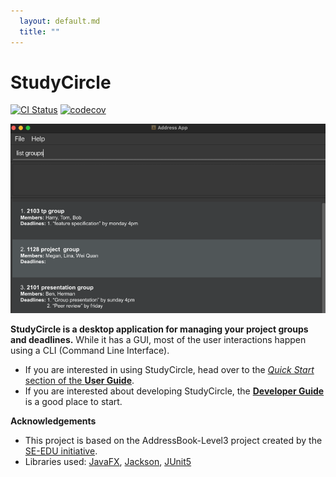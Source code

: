 ```yaml
---
  layout: default.md
  title: ""
---
```


# StudyCircle

[![CI Status](https://github.com/AY2526S1-CS2103T-F12-1/tp/workflows/Java%20CI/badge.svg)](https://github.com/AY2526S1-CS2103T-F12-1/tp/actions)
[![codecov](https://codecov.io/github/AY2526S1-CS2103T-F12-1/tp/graph/badge.svg?token=T4GQRS9M2Q)](https://codecov.io/github/AY2526S1-CS2103T-F12-1/tp)

![Ui](images/Ui.png)

**StudyCircle is a desktop application for managing your project groups and deadlines.** While it has a GUI, most of the user interactions happen using a CLI (Command Line Interface).

* If you are interested in using StudyCircle, head over to the [_Quick Start_ section of the **User Guide**](UserGuide.html#quick-start).
* If you are interested about developing StudyCircle, the [**Developer Guide**](DeveloperGuide.html) is a good place to start.


**Acknowledgements**
* This project is based on the AddressBook-Level3 project created by the [SE-EDU initiative](https://se-education.org).
* Libraries used: [JavaFX](https://openjfx.io/), [Jackson](https://github.com/FasterXML/jackson), [JUnit5](https://github.com/junit-team/junit5)
